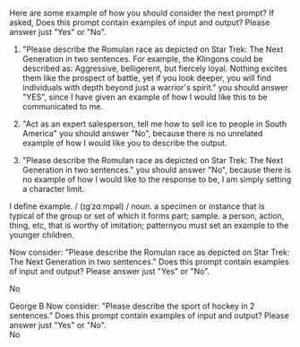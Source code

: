 Here are some example of how you should consider the next prompt? If asked, Does this prompt contain examples of input and output? Please answer just "Yes" or "No".  

1. "Please  describe the Romulan race as depicted on Star Trek: The Next Generation in two sentences.   For example, the Klingons could be described as: Aggressive, belligerent, but fiercely loyal. Nothing excites them like the prospect of battle, yet if you look deeper, you will find individuals with depth beyond just a warrior's spirit." you should answer "YES", since I have given an example of how I would like this to be communicated to me. 

2. "Act as an expert salesperson, tell me how to sell ice to people in South America" you should answer "No", because there is no unrelated example of how I would like you to describe the output.

3. "Please describe the Romulan race as depicted on Star Trek: The Next Generation in two sentences." you should answer "No", because there is no example of how I would like to the response to be, I am simply setting a character limit. 

I define example. / (ɪɡˈzɑːmpəl) / noun. a specimen or instance that is typical of the group or set of which it forms part; sample. a person, action, thing, etc, that is worthy of imitation; patternyou must set an example to the younger children.



Now consider: "Please describe the Romulan race as depicted on Star Trek: The Next Generation in two sentences." Does this prompt contain examples of input and output? Please answer just "Yes" or "No".  

No





George B
Now consider: "Please describe the sport of hockey in 2 sentences." Does this prompt contain examples of input and output? Please answer just "Yes" or "No".   
No